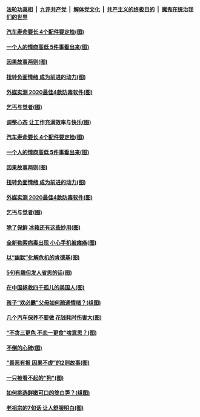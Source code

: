 

####  [法轮功真相](../../../../basic/blob/master/README.md?t=10170131) &nbsp;|&nbsp; [九评共产党](../../../../9ping.md/blob/master/README.md?t=10170131) &nbsp;|&nbsp; [解体党文化](../../../../jtdwh.md/blob/master/README.md?t=10170131)  &nbsp;|&nbsp; [共产主义的终极目的](../../../../gczydzjmd.md/blob/master/README.md?t=10170131) &nbsp;|&nbsp; [魔鬼在统治我们的世界](../../../../mgztzwmdsj.md/blob/master/README.md?t=10170131) 

#### [汽车寿命要长 4个配件要定检(图)](../pages/p8/949456.md?t=10170131) 

#### [一个人的情商高低 5件事看出来(图)](../pages/p8/949446.md?t=10170131) 

#### [因果故事两则(图)](../pages/p8/949159.md?t=10170131) 

#### [扭转负面情绪 成为前进的动力(图)](../pages/p8/947348.md?t=10170131) 

#### [外媒实测 2020最佳4款防毒软件(图)](../pages/p8/949348.md?t=10170131) 

#### [乞丐与觉者(图)](../pages/p8/949261.md?t=10170131) 

#### [调整心态 让工作充满效率与快乐(图)](../pages/p8/947354.md?t=10170131) 

#### [汽车寿命要长 4个配件要定检(图)](../pages/p8/949456.md?t=10170131) 

#### [一个人的情商高低 5件事看出来(图)](../pages/p8/949446.md?t=10170131) 

#### [因果故事两则(图)](../pages/p8/949159.md?t=10170131) 

#### [扭转负面情绪 成为前进的动力(图)](../pages/p8/947348.md?t=10170131) 

#### [外媒实测 2020最佳4款防毒软件(图)](../pages/p8/949348.md?t=10170131) 

#### [乞丐与觉者(图)](../pages/p8/949261.md?t=10170131) 

#### [除了保鲜 冰箱还有这些妙用(图)](../pages/p8/949149.md?t=10170131) 

#### [全新勒索病毒出现 小心手机被瘫痪(图)](../pages/p8/949250.md?t=10170131) 

#### [以“幽默”化解危机的肯德基(图)](../pages/p8/945899.md?t=10170131) 

#### [5句有趣但发人省思的话(图)](../pages/p8/949158.md?t=10170131) 

#### [在中国拯救四千孤儿的美国人(图)](../pages/p8/948584.md?t=10170131) 

#### [孩子“欢必霸”父母如何疏通情绪？(组图)](../pages/p8/949127.md?t=10170131) 

#### [几个汽车保养不要做 花钱耗时伤害大(图)](../pages/p8/949124.md?t=10170131) 

#### [“不贪三更色 不恋一更食”啥意思？(图)](../pages/p8/949091.md?t=10170131) 

#### [不倒的心碑(图)](../pages/p8/948396.md?t=10170131) 

#### [“善恶有报 因果不虚”的2则故事(图)](../pages/p8/948617.md?t=10170131) 

#### [一只被看不起的“狗”(图)](../pages/p8/948825.md?t=10170131) 

#### [如何挑选鲜嫩可口的筊白笋？(组图)](../pages/p8/948874.md?t=10170131) 

#### [老祖宗的7句话 让人舒服明白(图)](../pages/p8/948613.md?t=10170131) 

